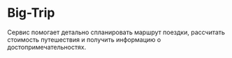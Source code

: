# Big-Trip
Сервис помогает детально спланировать маршрут поездки, рассчитать стоимость путешествия и получить информацию о достопримечательностях.
